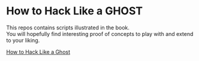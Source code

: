 # How to Hack Like a GHOST
This repos contains scripts illustrated in the book.  
You will hopefully find interesting proof of concepts to play with and extend to your liking.

[How to Hack Like a Ghost](https://www.amazon.com/dp/B08FH9SQNG)
